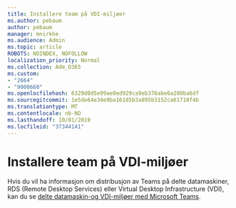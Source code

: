 ```yaml
---
title: Installere team på VDI-miljøer
ms.author: pebaum
author: pebaum
manager: mnirkhe
ms.audience: Admin
ms.topic: article
ROBOTS: NOINDEX, NOFOLLOW
localization_priority: Normal
ms.collection: Adm_O365
ms.custom:
- "2664"
- "9000660"
ms.openlocfilehash: 6329d0d5e99ae0ed929ca9eb376abe6a280ba6df
ms.sourcegitcommit: 1e5de64e34e9ba16185b3a895b3152ca61718f4b
ms.translationtype: MT
ms.contentlocale: nb-NO
ms.lasthandoff: 10/01/2019
ms.locfileid: "37344141"
---
```

# <a name="installing-teams-on-vdi-environments"></a>Installere team på VDI-miljøer

Hvis du vil ha informasjon om distribusjon av Teams på delte datamaskiner, RDS (Remote Desktop Services) eller Virtual Desktop Infrastructure (VDI), kan du se [delte datamaskin-og VDI-miljøer med Microsoft Teams](https://docs.microsoft.com/deployoffice/teams-install#shared-computer-and-vdi-environments-with-microsoft-teams).